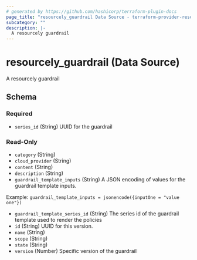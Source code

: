 ```yaml
---
# generated by https://github.com/hashicorp/terraform-plugin-docs
page_title: "resourcely_guardrail Data Source - terraform-provider-resourcely"
subcategory: ""
description: |-
  A resourcely guardrail
---
```


# resourcely_guardrail (Data Source)

A resourcely guardrail



<!-- schema generated by tfplugindocs -->
## Schema

### Required

- `series_id` (String) UUID for the guardrail

### Read-Only

- `category` (String)
- `cloud_provider` (String)
- `content` (String)
- `description` (String)
- `guardrail_template_inputs` (String) A JSON encoding of values for the guardrail template inputs.

Example: `guardrail_template_inputs = jsonencode({inputOne = "value one"})`
- `guardrail_template_series_id` (String) The series id of the guardrail template used to render the policies
- `id` (String) UUID for this version.
- `name` (String)
- `scope` (String)
- `state` (String)
- `version` (Number) Specific version of the guardrail
